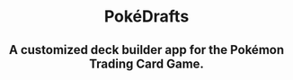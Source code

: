 <h1 align="center">PokéDrafts</h1>
<h2 align="center">A customized deck builder app for the Pokémon Trading Card Game.</h2>

